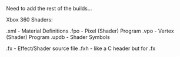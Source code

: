 Need to add the rest of the builds...

Xbox 360 Shaders:

.xml - Material Definitions
.fpo - Pixel (Shader) Program
.vpo - Vertex (Shader) Program
.updb - Shader Symbols

.fx - Effect/Shader source file
.fxh - like a C header but for .fx